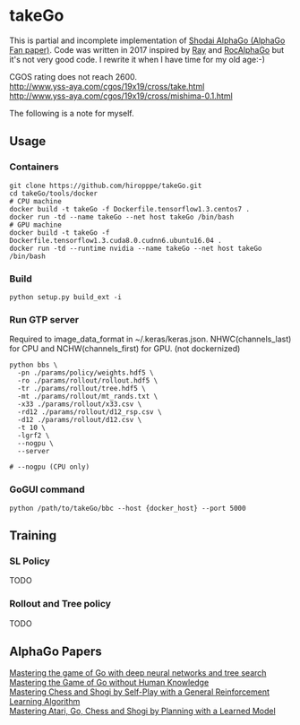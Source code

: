 # takeGo
This is partial and incomplete implementation of [Shodai AlphaGo (AlphaGo Fan paper)](https://vk.com/doc-44016343_437229031?dl=56ce06e325d42fbc72). Code was written in 2017 inspired by [Ray](https://github.com/kobanium/Ray) and [RocAlphaGo](https://github.com/Rochester-NRT/RocAlphaGo) but it's not very good code. I rewrite it when I have time for my old age:-)

CGOS rating does not reach 2600.  
http://www.yss-aya.com/cgos/19x19/cross/take.html  
http://www.yss-aya.com/cgos/19x19/cross/mishima-0.1.html


The following is a note for myself.

## Usage
### Containers
```
git clone https://github.com/hiropppe/takeGo.git
cd takeGo/tools/docker
# CPU machine
docker build -t takeGo -f Dockerfile.tensorflow1.3.centos7 .
docker run -td --name takeGo --net host takeGo /bin/bash
# GPU machine
docker build -t takeGo -f Dockerfile.tensorflow1.3.cuda8.0.cudnn6.ubuntu16.04 .
docker run -td --runtime nvidia --name takeGo --net host takeGo /bin/bash
```
### Build 
```
python setup.py build_ext -i
```
### Run GTP server
Required to image_data_format in ~/.keras/keras.json. NHWC(channels_last) for CPU and NCHW(channels_first) for GPU. (not dockernized)
```
python bbs \
  -pn ./params/policy/weights.hdf5 \
  -ro ./params/rollout/rollout.hdf5 \
  -tr ./params/rollout/tree.hdf5 \
  -mt ./params/rollout/mt_rands.txt \
  -x33 ./params/rollout/x33.csv \
  -rd12 ./params/rollout/d12_rsp.csv \
  -d12 ./params/rollout/d12.csv \
  -t 10 \
  -lgrf2 \
  --nogpu \
  --server

# --nogpu (CPU only)
```
### GoGUI command
```
python /path/to/takeGo/bbc --host {docker_host} --port 5000
```
## Training
### SL Policy
TODO
### Rollout and Tree policy
TODO

## AlphaGo Papers
[Mastering the game of Go with deep neural networks and tree search](https://vk.com/doc-44016343_437229031?dl=56ce06e325d42fbc72)  
[Mastering the Game of Go without Human Knowledge](http://faculty.washington.edu/jwilker/559/2018/go.pdf)  
[Mastering Chess and Shogi by Self-Play with a General Reinforcement Learning Algorithm](https://arxiv.org/abs/1712.01815)  
[Mastering Atari, Go, Chess and Shogi by Planning with a Learned Model](https://arxiv.org/abs/1911.08265)
